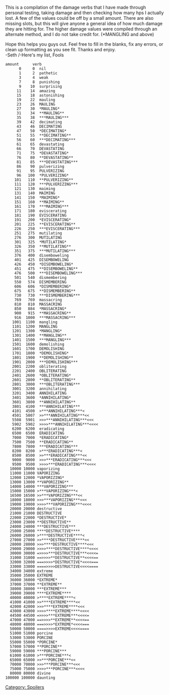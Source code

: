 This is a compilation of the damage verbs that I have made through
personal testing, taking damage and then checking how many hps I
actually lost. A few of the values could be off by a small amount. There
are also missing slots, but this will give anyone a general idea of how
much damage they are hitting for. The higher damage values were compiled
through an alternate method, and I do not take credit for. (\*MANGLING
and above)  
  
Hope this helps you guys out. Feel free to fill in the blanks, fix any
errors, or clean up formatting as you see fit. Thanks and enjoy.  
-Seth /-Here's my list, Fools  

    amount      verb
          0     0  nil
          1     2  pathetic
          3     4  weak
          7     8  punishing
          9    10  surprising
         11    14  amazing
         15    18  astonishing
         19    22  mauling
         23    26  MAULING
         27    30  *MAULING*
         31    34  **MAULING**
         35    38  ***MAULING***
         39    42  decimating
         43    46  DECIMATING
         47    50  *DECIMATING*
         51    55  **DECIMATING**
         56    60  ***DECIMATING***
         61    65  devastating
         66    70  DEVASTATING
         71    75  *DEVASTATING*
         76    80  **DEVASTATING**
         81    85  ***DEVASTATING***
         86    90  pulverizing
         91    95  PULVERIZING
         96   100  *PULVERIZING*
        101   110  **PULVERIZING**
        111   120  ***PULVERIZING***
        121   130  maiming
        131   140  MAIMING
        141   150  *MAIMING*
        151   160  **MAIMING**
        161   170  ***MAIMING***
        171   180  eviscerating
        181   190  EVISCERATING
        191   200  *EVISCERATING*
        201   225  **EVISCERATING**
        226   250  ***EVISCERATING***
        251   275  mutilating
        276   300  MUTILATING
        301   325  *MUTILATING*
        326   350  **MUTILATING**
        351   375  ***MUTILATING***
        376   400  disemboweling
        401   425  DISEMBOWELING
        426   450  *DISEMBOWELING*
        451   475  **DISEMBOWELING**
        476   500  ***DISEMBOWELING***
        501   540  dismembering
        550   574  DISMEMBERING
        606   606  *DISMEMBERING*
        675   675  **DISMEMBERING**
        730   730  ***DISMEMBERING***
        769   769  massacring
        810   810  MASSACRING
        850   884  *MASSACRING*
        900   915  **MASSACRING**
        916  1000  ***MASSACRING***
       1001  1100  mangling
       1101  1200  MANGLING
       1201  1300  *MANGLING*
       1301  1400  **MANGLING**
       1401  1500  ***MANGLING***
       1501  1600  demolishing
       1601  1700  DEMOLISHING
       1701  1800  *DEMOLISHING*
       1801  1900  **DEMOLISHING**
       1901  2000  ***DEMOLISHING***
       2001  2200  obliterating
       2201  2400  OBLITERATING
       2401  2600  *OBLITERATING*
       2601  2800  **OBLITERATING**
       2801  3000  ***OBLITERATING***
       3001  3200  annihilating
       3201  3400  ANNIHILATING
       3401  3600  *ANNIHILATING*
       3601  3800  **ANNIHILATING**
       3801  4100  ***ANNIHILATING***
       4101  4500  >***ANNIHILATING***<
       4501  5007  >>***ANNIHILATING***<<
       5508  5901  >>>***ANNIHILATING***<<<
       5902  5902  >>>>***ANNIHILATING***<<<<
       6200  6200  eradicating
       6500  6500  ERADICATING
       7000  7000  *ERADICATING*
       7500  7500  **ERADICATING**
       7800  7800  ***ERADICATING***
       8200  8200  >***ERADICATING***<
       8500  8500  >>***ERADICATING***<<
       9000  9000  >>>***ERADICATING***<<<
       9500  9500  >>>>***ERADICATING***<<<<
      10000 10000 vaporizing
      11000 11000 VAPORIZING
      12000 12000 *VAPORIZING*
      13000 13000 **VAPORIZING**
      14000 14000 ***VAPORIZING***
      15000 15000 >***VAPORIZING***<
      16500 16500 >>***VAPORIZING***<<
      18000 18000 >>>***VAPORIZING***<<<
      19000 19000 >>>>***VAPORIZING***<<<<
      20000 20000 destructive
      21000 21000 DESTRUCTIVE
      22000 22000 *DESTRUCTIVE*
      23000 23000 **DESTRUCTIVE**
      24000 24000 ***DESTRUCTIVE***
      25000 25000 ****DESTRUCTIVE****
      26000 26000 >****DESTRUCTIVE****<
      27000 27000 >>****DESTRUCTIVE****<<
      28000 28000 >>>****DESTRUCTIVE****<<<
      29000 29000 >>>>****DESTRUCTIVE****<<<<
      30000 30000 =>>>>***DESTRUCTIVE***<<<<=
      31000 31000 ==>>>>**DESTRUCTIVE**<<<<==
      32000 32000 ===>>>>*DESTRUCTIVE*<<<<===
      33000 33000 ====>>>>DESTRUCTIVE<<<<====
      34000 34000 extreme
      35000 35000 EXTREME
      36000 36000 *EXTREME*
      37000 37000 **EXTREME**
      38000 38000 ***EXTREME***
      39000 39000 ****EXTREME****
      40000 40000 >****EXTREME****<
      41000 41000 >>****EXTREME****<<
      42000 42000 >>>****EXTREME****<<<
      43000 43000 >>>>****EXTREME****<<<<
      44500 44500 =>>>>***EXTREME***<<<<=
      47000 47000 ==>>>>**EXTREME**<<<<==
      48000 48000 ===>>>>*EXTREME*<<<<===
      50000 50000 ====>>>>EXTREME<<<<====
      51000 51000 porcine
      53000 53000 PORCINE
      55000 55000 *PORCINE*
      57000 57000 **PORCINE**
      59000 59000 ***PORCINE***
      61000 61000 >***PORCINE***<
      65000 65000 >>***PORCINE***<<
      70000 70000 >>>***PORCINE***<<<
      75000 75000 >>>>***PORCINE***<<<<
      80000 80000 divine
    100000 100000 daunting

[Category: Spoilers](Category:_Spoilers "wikilink")

